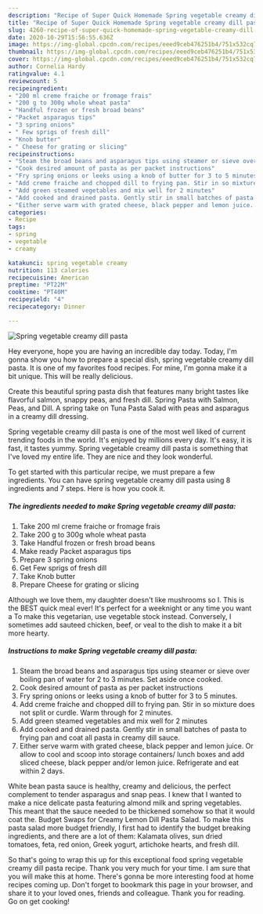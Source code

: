 ```yaml
---
description: "Recipe of Super Quick Homemade Spring vegetable creamy dill pasta"
title: "Recipe of Super Quick Homemade Spring vegetable creamy dill pasta"
slug: 4260-recipe-of-super-quick-homemade-spring-vegetable-creamy-dill-pasta
date: 2020-10-29T15:56:55.636Z
image: https://img-global.cpcdn.com/recipes/eeed9ceb476251b4/751x532cq70/spring-vegetable-creamy-dill-pasta-recipe-main-photo.jpg
thumbnail: https://img-global.cpcdn.com/recipes/eeed9ceb476251b4/751x532cq70/spring-vegetable-creamy-dill-pasta-recipe-main-photo.jpg
cover: https://img-global.cpcdn.com/recipes/eeed9ceb476251b4/751x532cq70/spring-vegetable-creamy-dill-pasta-recipe-main-photo.jpg
author: Cornelia Hardy
ratingvalue: 4.1
reviewcount: 5
recipeingredient:
- "200 ml creme fraiche or fromage frais"
- "200 g to 300g whole wheat pasta"
- "Handful frozen or fresh broad beans"
- "Packet asparagus tips"
- "3 spring onions"
- " Few sprigs of fresh dill"
- "Knob butter"
- " Cheese for grating or slicing"
recipeinstructions:
- "Steam the broad beans and asparagus tips using steamer or sieve over boiling pan of water for 2 to 3 minutes. Set aside once cooked."
- "Cook desired amount of pasta as per packet instructions"
- "Fry spring onions or leeks using a knob of butter for 3 to 5 minutes."
- "Add creme fraiche and chopped dill to frying pan. Stir in so mixture does not split or curdle. Warm through for 2 minutes."
- "Add green steamed vegetables and mix well for 2 minutes"
- "Add cooked and drained pasta. Gently stir in small batches of pasta to frying pan and coat all pasta in creamy dill sauce."
- "Either serve warm with grated cheese, black pepper and lemon juice. Or allow to cool and scoop into storage containers/ lunch boxes and add sliced cheese, black pepper and/or lemon juice. Refrigerate and eat within 2 days."
categories:
- Recipe
tags:
- spring
- vegetable
- creamy

katakunci: spring vegetable creamy 
nutrition: 113 calories
recipecuisine: American
preptime: "PT22M"
cooktime: "PT40M"
recipeyield: "4"
recipecategory: Dinner

---
```



![Spring vegetable creamy dill pasta](https://img-global.cpcdn.com/recipes/eeed9ceb476251b4/751x532cq70/spring-vegetable-creamy-dill-pasta-recipe-main-photo.jpg)

Hey everyone, hope you are having an incredible day today. Today, I'm gonna show you how to prepare a special dish, spring vegetable creamy dill pasta. It is one of my favorites food recipes. For mine, I'm gonna make it a bit unique. This will be really delicious.

Create this beautiful spring pasta dish that features many bright tastes like flavorful salmon, snappy peas, and fresh dill. Spring Pasta with Salmon, Peas, and Dill. A spring take on Tuna Pasta Salad with peas and asparagus in a creamy dill dressing.

Spring vegetable creamy dill pasta is one of the most well liked of current trending foods in the world. It's enjoyed by millions every day. It's easy, it is fast, it tastes yummy. Spring vegetable creamy dill pasta is something that I've loved my entire life. They are nice and they look wonderful.


To get started with this particular recipe, we must prepare a few ingredients. You can have spring vegetable creamy dill pasta using 8 ingredients and 7 steps. Here is how you cook it.

<!--inarticleads1-->

##### The ingredients needed to make Spring vegetable creamy dill pasta:

1. Take 200 ml creme fraiche or fromage frais
1. Take 200 g to 300g whole wheat pasta
1. Take Handful frozen or fresh broad beans
1. Make ready Packet asparagus tips
1. Prepare 3 spring onions
1. Get  Few sprigs of fresh dill
1. Take Knob butter
1. Prepare  Cheese for grating or slicing


Although we love them, my daughter doesn&#39;t like mushrooms so I. This is the BEST quick meal ever! It&#39;s perfect for a weeknight or any time you want a To make this vegetarian, use vegetable stock instead. Conversely, I sometimes add sauteed chicken, beef, or veal to the dish to make it a bit more hearty. 

<!--inarticleads2-->

##### Instructions to make Spring vegetable creamy dill pasta:

1. Steam the broad beans and asparagus tips using steamer or sieve over boiling pan of water for 2 to 3 minutes. Set aside once cooked.
1. Cook desired amount of pasta as per packet instructions
1. Fry spring onions or leeks using a knob of butter for 3 to 5 minutes.
1. Add creme fraiche and chopped dill to frying pan. Stir in so mixture does not split or curdle. Warm through for 2 minutes.
1. Add green steamed vegetables and mix well for 2 minutes
1. Add cooked and drained pasta. Gently stir in small batches of pasta to frying pan and coat all pasta in creamy dill sauce.
1. Either serve warm with grated cheese, black pepper and lemon juice. Or allow to cool and scoop into storage containers/ lunch boxes and add sliced cheese, black pepper and/or lemon juice. Refrigerate and eat within 2 days.


White bean pasta sauce is healthy, creamy and delicious, the perfect complement to tender asparagus and snap peas. I knew that I wanted to make a nice delicate pasta featuring almond milk and spring vegetables. This meant that the sauce needed to be thickened somehow so that it would coat the. Budget Swaps for Creamy Lemon Dill Pasta Salad. To make this pasta salad more budget friendly, I first had to identify the budget breaking ingredients, and there are a lot of them: Kalamata olives, sun dried tomatoes, feta, red onion, Greek yogurt, artichoke hearts, and fresh dill. 

So that's going to wrap this up for this exceptional food spring vegetable creamy dill pasta recipe. Thank you very much for your time. I am sure that you will make this at home. There's gonna be more interesting food at home recipes coming up. Don't forget to bookmark this page in your browser, and share it to your loved ones, friends and colleague. Thank you for reading. Go on get cooking!
